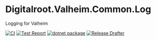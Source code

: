 # Digitalroot.Valheim.Common.Log
Logging for Valheim

[![CI](https://github.com/Digitalroot-Valheim/Digitalroot.Valheim.Common.Log/actions/workflows/ci.yml/badge.svg)](https://github.com/Digitalroot-Valheim/Digitalroot.Valheim.Common.Log/actions/workflows/ci.yml)
[![Test Report](https://github.com/Digitalroot-Valheim/Digitalroot.Valheim.Common.Log/actions/workflows/test-report.yml/badge.svg)](https://github.com/Digitalroot-Valheim/Digitalroot.Valheim.Common.Log/actions/workflows/test-report.yml)
[![dotnet package](https://github.com/Digitalroot-Valheim/Digitalroot.Valheim.Common.Log/actions/workflows/publish.yml/badge.svg)](https://github.com/Digitalroot-Valheim/Digitalroot.Valheim.Common.Log/actions/workflows/publish.yml)
[![Release Drafter](https://github.com/Digitalroot-Valheim/Digitalroot.Valheim.Common.Log/actions/workflows/drafter.yml/badge.svg)](https://github.com/Digitalroot-Valheim/Digitalroot.Valheim.Common.Log/actions/workflows/drafter.yml)
